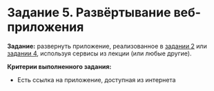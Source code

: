 # Задание 5. Развёртывание веб-приложения

**Задание:** развернуть приложение, реализованное в [задании 2](/tasks/2.%20Вёрстка.md) или [задании 4](/tasks/4.%20Подключение%20API.md), используя сервисы из лекции (или любые другие).

**Критерии выполненного задания:**
* Есть ссылка на приложение, доступная из интернета
